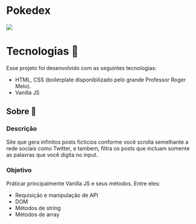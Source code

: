 # Pokedex
<img src="src/assets/images/app.gif" />

# Tecnologias 🚀 
Esse projeto foi desenvolvido com as seguintes tecnologias:
- HTML, CSS (boilerplate disponibilizado pelo grande Professor Roger Melo).
- Vanilla JS

## Sobre 📖


### Descrição
Site que gera infinitos posts ficticios conforme você scrolla semelhante a rede sociais como Twitter, e tambem,
filtra os posts que incluam somente as palavras que você digita no input.


### Objetivo
Práticar principalmente Vanilla JS e seus métodos. Entre eles:

- Requisição e manipulação de API
- DOM
- Métodos de string
- Métodos de array
